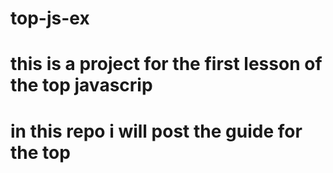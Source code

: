 # top-js-ex
# this is a project for the first lesson of the top javascrip
# in this repo i will post the guide for the top